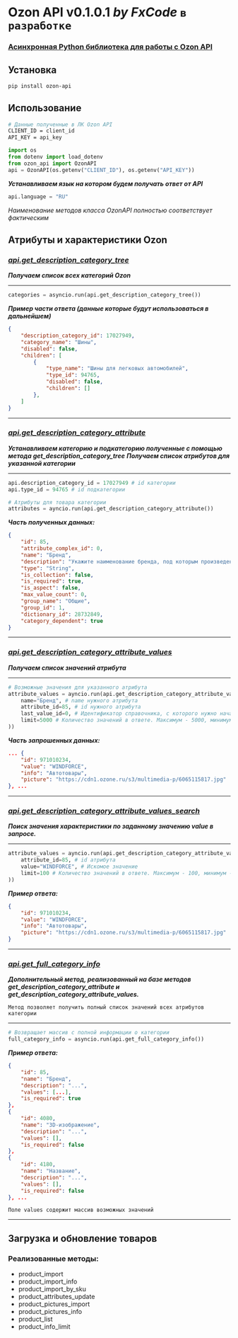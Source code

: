 # Ozon API v0.1.0.1 _by FxCode_ `в разработке`
### [Асинхронная Python библиотека для работы с Ozon API](https://pypi.org/project/ozon-api/)

## Установка
```bash
pip install ozon-api
```
## Использование

```bash
# Данные полученные в ЛК Ozon API
CLIENT_ID = client_id
API_KEY = api_key
```

```python
import os
from dotenv import load_dotenv
from ozon_api import OzonAPI
api = OzonAPI(os.getenv("CLIENT_ID"), os.getenv("API_KEY"))
```
***Устанавливаем язык на котором будем получать ответ от API***

```python
api.language = "RU"
```

_Наименование методов класса OzonAPI полностью соответствует фактическим_

## Атрибуты и характеристики Ozon

### ***[api.get_description_category_tree](https://docs.ozon.ru/api/seller/#operation/DescriptionCategoryAPI_GetTree)***
***Получаем список всех категорий Ozon***
___
```python
categories = asyncio.run(api.get_description_category_tree())
```
_**Пример части ответа (данные которые будут использоваться в дальнейшем)**_
```json
{
    "description_category_id": 17027949,
    "category_name": "Шины",
    "disabled": false,
    "children": [
        {
            "type_name": "Шины для легковых автомобилей",
            "type_id": 94765,
            "disabled": false,
            "children": []
        },
    ]
}
```
___
### ***[api.get_description_category_attribute](https://docs.ozon.ru/api/seller/#operation/DescriptionCategoryAPI_GetAttributes)***
***Устанавливаем категорию и подкатегорию полученные с помощью метода get_description_category_tree***
***Получаем список атрибутов для указанной категории***
___
```python
api.description_category_id = 17027949 # id категории
api.type_id = 94765 # id подкатегории

# Атрибуты для товара категории
attributes = ayncio.run(api.get_description_category_attribute())

```

_**Часть полученных данных:**_

```json
{
    "id": 85,
    "attribute_complex_id": 0,
    "name": "Бренд",
    "description": "Укажите наименование бренда, под которым произведен товар. Если товар не имеет бренда, используйте значение \"Нет бренда\".",
    "type": "String",
    "is_collection": false,
    "is_required": true,
    "is_aspect": false,
    "max_value_count": 0,
    "group_name": "Общие",
    "group_id": 1,
    "dictionary_id": 28732849,
    "category_dependent": true
}
```
___
### ***[api.get_description_category_attribute_values](https://docs.ozon.ru/api/seller/#operation/DescriptionCategoryAPI_GetAttributeValues)***
***Получаем список значений атрибута***
___
```python
# Возможные значения для указанного атрибута
attribute_values = ayncio.run(api.get_description_category_attribute_values(
    name="Бренд", # name нужного атрибута
    attribute_id=85, # id нужного атрибута
    last_value_id=0, # Идентификатор справочника, с которого нужно начать ответ
    limit=5000 # Количество значений в ответе. Максимум - 5000, минимум - 1
))
```
_**Часть запрошенных данных:**_
```json
... {
    "id": 971010234,
    "value": "WINDFORCE",
    "info": "Автотовары",
    "picture": "https://cdn1.ozone.ru/s3/multimedia-p/6065115817.jpg"
}, ...
```
___
### ***[api.get_description_category_attribute_values_search](https://docs.ozon.ru/api/seller/#operation/DescriptionCategoryAPI_SearchAttributeValues)***
***Поиск значения характеристики по заданному значению value в запросе.***
___
```python
attribute_values = ayncio.run(api.get_description_category_attribute_values(
    attribute_id=85, # id атрибута
    value="WINDFORCE", # Искомое значение
    limit=100 # Количество значений в ответе. Максимум - 100, минимум - 1
)) 
```
_**Пример ответа:**_
```json
{
    "id": 971010234,
    "value": "WINDFORCE",
    "info": "Автотовары",
    "picture": "https://cdn1.ozone.ru/s3/multimedia-p/6065115817.jpg"
}
```
___
### ***[api.get_full_category_info](#)***
***Дополнительный метод, реализованный на базе методов get_description_category_attribute и get_description_category_attribute_values.***

`Метод позволяет получить полный список значений всех атрибутов категории`
___

```python
# Возвращает массив с полной информации о категории
full_category_info = asyncio.run(api.get_full_category_info())
```
_**Пример ответа:**_

```json
{
    "id": 85,
    "name": "Бренд",
    "description": "...",
    "values": [...],
    "is_required": true
},
{
    "id": 4080,
    "name": "3D-изображение",
    "description": "...",
    "values": [],
    "is_required": false
},
{
    "id": 4180,
    "name": "Название",
    "description": "...",
    "values": [],
    "is_required": false
}, ...
```
`Поле values содержит массив возможных значений`
___
## Загрузка и обновление товаров

### Реализованные методы:
- product_import
- product_import_info
- product_import_by_sku
- product_attributes_update
- product_pictures_import
- product_pictures_info
- product_list
- product_info_limit